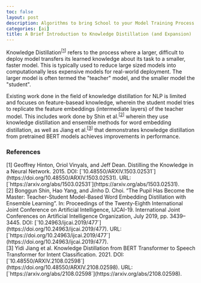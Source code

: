 ```yaml
---
toc: false
layout: post
description: Algorithms to bring School to your Model Training Process
categories: [ai]
title: A Brief Introduction to Knowledge Distillation (and Expansion)
---
```


Knowledge Distillation<sup>[<a href="#ref1">1</a>]</sup> refers to the process where a larger, difficult to deploy model transfers its learned knowledge about its task to a smaller, faster model. This is typically used to reduce large sized models into computationally less expensive models for real-world deployment. The larger model is often termed the "teacher" model, and the smaller model the "student".

Existing work done in the field of knowledge distillation for NLP is limited and focuses on feature-basead knowledge, wherein the student model tries to replicate the feature embeddings (intermediate layers) of the teacher model. This includes work done by Shin et al.<sup>[<a href="#ref2">2</a>]</sup> wherein they use knowledge distillation and ensemble methods for word embedding distillation, as well as Jiang et al.<sup>[<a href="#ref3">3</a>]</sup> that demonstrates knowledge distillation from pretrained BERT models achieves improvements in performance.

### References
<div id="#ref1" />
[1] Geoffrey Hinton, Oriol Vinyals, and Jeff Dean. Distilling the Knowledge in a Neural Network. 2015. DOI: [`10.48550/ARXIV.1503.02531`](https://doi.org/10.48550/ARXIV.1503.02531). URL: [`https://arxiv.org/abs/1503.02531`](https://arxiv.org/abs/1503.02531).
<div id="#href2" />
[2] Bonggun Shin, Hao Yang, and Jinho D. Choi. “The Pupil Has Become the Master: Teacher-Student Model-Based Word Embedding Distillation with Ensemble Learning”. In: Proceedings of the Twenty-Eighth International Joint Conference on Artificial Intelligence, IJCAI-19. International Joint Conferences on Artificial Intelligence Organization, July 2019, pp. 3439–3445. DOI: [`10.24963/ijcai.2019/477`](https://doi.org/10.24963/ijcai.2019/477). URL: [`https://doi.org/10.24963/ijcai.2019/477`](https://doi.org/10.24963/ijcai.2019/477).
<div id="#ref3" />
[3] Yidi Jiang et al. Knowledge Distillation from BERT Transformer to Speech Transformer for Intent Classification. 2021. DOI: [`10.48550/ARXIV.2108.02598`](https://doi.org/10.48550/ARXIV.2108.02598). URL: [`https://arxiv.org/abs/2108.02598`](https://arxiv.org/abs/2108.02598).